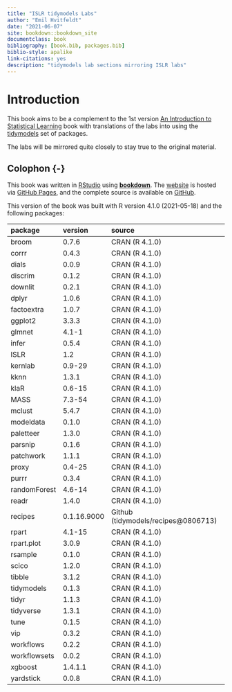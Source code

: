 ```yaml
--- 
title: "ISLR tidymodels Labs"
author: "Emil Hvitfeldt"
date: "2021-06-07"
site: bookdown::bookdown_site
documentclass: book
bibliography: [book.bib, packages.bib]
biblio-style: apalike
link-citations: yes
description: "tidymodels lab sections mirroring ISLR labs"
---
```


# Introduction

This book aims to be a complement to the 1st version [An Introduction to Statistical Learning](https://www.statlearning.com/) book with translations of the labs into using the [tidymodels](https://www.tidymodels.org/) set of packages.

The labs will be mirrored quite closely to stay true to the original material.

## Colophon {-}

This book was written in [RStudio](http://www.rstudio.com/ide/) using [**bookdown**](http://bookdown.org/). The [website](https://emilhvitfeldt.github.io/ISLR-tidymodels-labs/index.html) is hosted via [GitHub Pages](https://pages.github.com/), and the complete source is available on [GitHub](https://github.com/EmilHvitfeldt/ISLR-tidymodels-labs).

This version of the book was built with R version 4.1.0 (2021-05-18) and the following packages:


|package      |version     |source                               |
|:------------|:-----------|:------------------------------------|
|broom        |0.7.6       |CRAN (R 4.1.0)                       |
|corrr        |0.4.3       |CRAN (R 4.1.0)                       |
|dials        |0.0.9       |CRAN (R 4.1.0)                       |
|discrim      |0.1.2       |CRAN (R 4.1.0)                       |
|downlit      |0.2.1       |CRAN (R 4.1.0)                       |
|dplyr        |1.0.6       |CRAN (R 4.1.0)                       |
|factoextra   |1.0.7       |CRAN (R 4.1.0)                       |
|ggplot2      |3.3.3       |CRAN (R 4.1.0)                       |
|glmnet       |4.1-1       |CRAN (R 4.1.0)                       |
|infer        |0.5.4       |CRAN (R 4.1.0)                       |
|ISLR         |1.2         |CRAN (R 4.1.0)                       |
|kernlab      |0.9-29      |CRAN (R 4.1.0)                       |
|kknn         |1.3.1       |CRAN (R 4.1.0)                       |
|klaR         |0.6-15      |CRAN (R 4.1.0)                       |
|MASS         |7.3-54      |CRAN (R 4.1.0)                       |
|mclust       |5.4.7       |CRAN (R 4.1.0)                       |
|modeldata    |0.1.0       |CRAN (R 4.1.0)                       |
|paletteer    |1.3.0       |CRAN (R 4.1.0)                       |
|parsnip      |0.1.6       |CRAN (R 4.1.0)                       |
|patchwork    |1.1.1       |CRAN (R 4.1.0)                       |
|proxy        |0.4-25      |CRAN (R 4.1.0)                       |
|purrr        |0.3.4       |CRAN (R 4.1.0)                       |
|randomForest |4.6-14      |CRAN (R 4.1.0)                       |
|readr        |1.4.0       |CRAN (R 4.1.0)                       |
|recipes      |0.1.16.9000 |Github (tidymodels/recipes\@0806713) |
|rpart        |4.1-15      |CRAN (R 4.1.0)                       |
|rpart.plot   |3.0.9       |CRAN (R 4.1.0)                       |
|rsample      |0.1.0       |CRAN (R 4.1.0)                       |
|scico        |1.2.0       |CRAN (R 4.1.0)                       |
|tibble       |3.1.2       |CRAN (R 4.1.0)                       |
|tidymodels   |0.1.3       |CRAN (R 4.1.0)                       |
|tidyr        |1.1.3       |CRAN (R 4.1.0)                       |
|tidyverse    |1.3.1       |CRAN (R 4.1.0)                       |
|tune         |0.1.5       |CRAN (R 4.1.0)                       |
|vip          |0.3.2       |CRAN (R 4.1.0)                       |
|workflows    |0.2.2       |CRAN (R 4.1.0)                       |
|workflowsets |0.0.2       |CRAN (R 4.1.0)                       |
|xgboost      |1.4.1.1     |CRAN (R 4.1.0)                       |
|yardstick    |0.0.8       |CRAN (R 4.1.0)                       |
